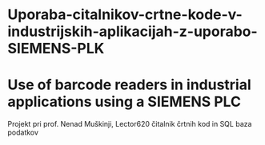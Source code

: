 # Uporaba-citalnikov-crtne-kode-v-industrijskih-aplikacijah-z-uporabo-SIEMENS-PLK
# Use of barcode readers in industrial applications using a SIEMENS PLC
Projekt pri prof. Nenad Muškinji, Lector620 čitalnik črtnih kod in SQL baza podatkov
